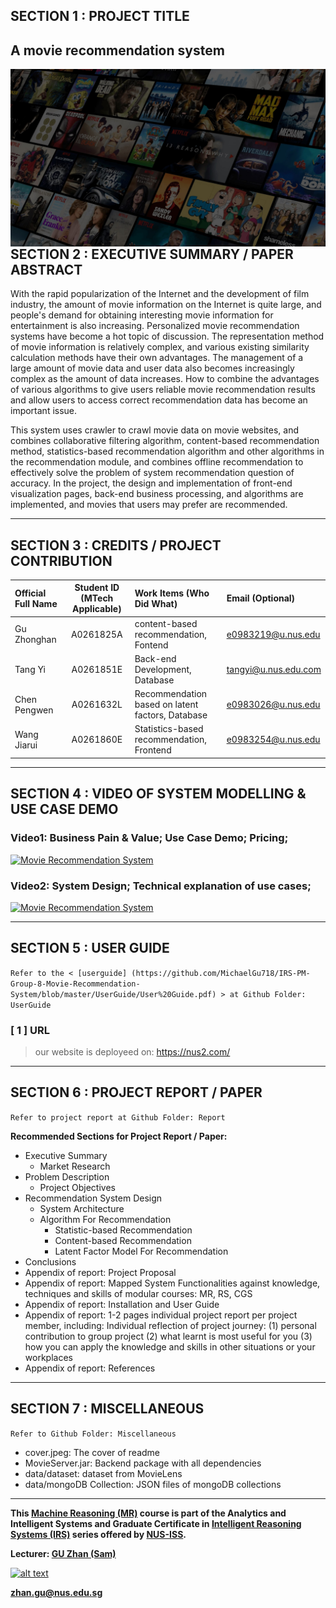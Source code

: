 ## SECTION 1 : PROJECT TITLE
## A movie recommendation system

<img src="Miscellaneous/cover.jpeg"
     style="float: left; margin-right: 0px;" />

---

## SECTION 2 : EXECUTIVE SUMMARY / PAPER ABSTRACT
With the rapid popularization of the Internet and the development of film industry, the amount of movie information on the Internet is quite large, and people's demand for obtaining interesting movie information for entertainment is also increasing. Personalized movie recommendation systems have become a hot topic of discussion. The representation method of movie information is relatively complex, and various existing similarity calculation methods have their own advantages. The management of a large amount of movie data and user data also becomes increasingly complex as the amount of data increases. How to combine the advantages of various algorithms to give users reliable movie recommendation results and allow users to access correct recommendation data has become an important issue. 

This system uses crawler to crawl movie data on movie websites, and combines collaborative filtering algorithm, content-based recommendation method, statistics-based recommendation algorithm and other algorithms in the recommendation module, and combines offline recommendation to effectively solve the problem of system recommendation question of accuracy. In the project, the design and implementation of front-end visualization pages, back-end business processing, and algorithms are implemented, and movies that users may prefer are recommended.

---

## SECTION 3 : CREDITS / PROJECT CONTRIBUTION

| Official Full Name  | Student ID (MTech Applicable)  | Work Items (Who Did What) | Email (Optional) |
| :------------ |:---------------:| :-----| :-----|
| Gu Zhonghan | A0261825A | content-based recommendation, Fontend| e0983219@u.nus.edu |
| Tang Yi | A0261851E | Back-end Development, Database| tangyi@u.nus.edu.com |
| Chen Pengwen | A0261632L | Recommendation based on latent factors, Database| e0983026@u.nus.edu |
| Wang Jiarui | A0261860E | Statistics-based recommendation, Frontend| e0983254@u.nus.edu |

---

## SECTION 4 : VIDEO OF SYSTEM MODELLING & USE CASE DEMO
### Video1: Business Pain & Value; Use Case Demo; Pricing;
[![Movie Recommendation System](https://i.ytimg.com/vi/yOy4Pu0CSgU/maxresdefault.jpg)](https://youtu.be/yOy4Pu0CSgU)
### Video2: System Design; Technical explanation of use cases;
[![Movie Recommendation System](https://i.ytimg.com/vi/N0tPdXKvkhI/maxresdefault.jpg?sqp=-oaymwEmCIAKENAF8quKqQMa8AEB-AH-CYAC0AWKAgwIABABGGUgZShlMA8=&rs=AOn4CLCP3rM7Q9LZp6fyXScmcvKnXfkFMw)](https://youtu.be/N0tPdXKvkhI)

---

## SECTION 5 : USER GUIDE

`Refer to the < [userguide] (https://github.com/MichaelGu718/IRS-PM-Group-8-Movie-Recommendation-System/blob/master/UserGuide/User%20Guide.pdf) > at Github Folder: UserGuide`
### [ 1 ] URL
> our website is deployeed on: <https://nus2.com/>

---
## SECTION 6 : PROJECT REPORT / PAPER

`Refer to project report at Github Folder: Report`

**Recommended Sections for Project Report / Paper:**
- Executive Summary
     - Market Research
- Problem Description
     - Project Objectives
- Recommendation System Design
     - System Architecture
     - Algorithm For Recommendation
          - Statistic-based Recommendation
          - Content-based Recommendation
          - Latent Factor Model For Recommendation
- Conclusions
- Appendix of report: Project Proposal
- Appendix of report: Mapped System Functionalities against knowledge, techniques and skills of modular courses: MR, RS, CGS
- Appendix of report: Installation and User Guide
- Appendix of report: 1-2 pages individual project report per project member, including: Individual reflection of project journey: (1) personal contribution to group project (2) what learnt is most useful for you (3) how you can apply the knowledge and skills in other situations or your workplaces
- Appendix of report: References

---
## SECTION 7 : MISCELLANEOUS

`Refer to Github Folder: Miscellaneous`
- cover.jpeg: The cover of readme
- MovieServer.jar: Backend package with all dependencies
- data/dataset: dataset from MovieLens
- data/mongoDB Collection: JSON files of mongoDB collections
---

**This [Machine Reasoning (MR)](https://www.iss.nus.edu.sg/executive-education/course/detail/machine-reasoning "Machine Reasoning") course is part of the Analytics and Intelligent Systems and Graduate Certificate in [Intelligent Reasoning Systems (IRS)](https://www.iss.nus.edu.sg/stackable-certificate-programmes/intelligent-systems "Intelligent Reasoning Systems") series offered by [NUS-ISS](https://www.iss.nus.edu.sg "Institute of Systems Science, National University of Singapore").**

**Lecturer: [GU Zhan (Sam)](https://www.iss.nus.edu.sg/about-us/staff/detail/201/GU%20Zhan "GU Zhan (Sam)")**

[![alt text](https://www.iss.nus.edu.sg/images/default-source/About-Us/7.6.1-teaching-staff/sam-website.tmb-.png "Let's check Sam' profile page")](https://www.iss.nus.edu.sg/about-us/staff/detail/201/GU%20Zhan)

**zhan.gu@nus.edu.sg**

